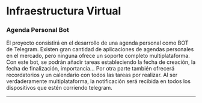 Infraestructura Virtual
====

### Agenda Personal Bot
El proyecto consistirá en el desarrollo de una agenda personal como BOT de Telegram. Existen gran cantidad de aplicaciones de agendas personales en el mercado, pero ninguna ofrece un soporte completo multiplataforma. Con este bot, se podrán añadir tareas estableciendo la fecha de creación, la fecha de finalización, importancia...
Por otra parte también ofrecerá recordatorios y un calendario con todos las tareas por realizar. Al ser verdaderamente multiplataforma, la notificación será recibida en todos los dispositivos que estén corriendo telegram.

---

